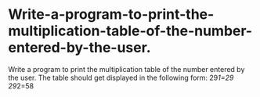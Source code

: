# Write-a-program-to-print-the-multiplication-table-of-the-number-entered-by-the-user.
Write a program to print the multiplication table of the number entered by the user. The table should get displayed in the following form:  29*1=29  29*2=58
